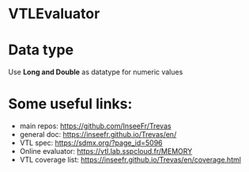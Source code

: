 # VTLEvaluator

# Data type
Use **Long and Double** as datatype for numeric values

# Some useful links:
- main repos: https://github.com/InseeFr/Trevas
- general doc: https://inseefr.github.io/Trevas/en/
- VTL spec: https://sdmx.org/?page_id=5096
- Online evaluator: https://vtl.lab.sspcloud.fr/MEMORY
- VTL coverage list: https://inseefr.github.io/Trevas/en/coverage.html
